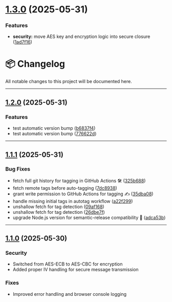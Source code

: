 # [1.3.0](https://github.com/Alexander-Baker-1/secure-lan-chat/compare/v1.2.0...v1.3.0) (2025-05-31)


### Features

* **security:** move AES key and encryption logic into secure closure ([1ad7f16](https://github.com/Alexander-Baker-1/secure-lan-chat/commit/1ad7f16537939c5dc14148b53d370cf12de29ed5))

# 📦 Changelog

All notable changes to this project will be documented here.

---

## [1.2.0](https://github.com/Alexander-Baker-1/secure-lan-chat/compare/v1.1.1...v1.2.0) (2025-05-31)

### Features

- test automatic version bump ([b6837f4](https://github.com/Alexander-Baker-1/secure-lan-chat/commit/b6837f4b507666f8e618aef40f79d639a52d40d0))
- test automatic version bump ([776622d](https://github.com/Alexander-Baker-1/secure-lan-chat/commit/776622d4fec51145bc1e9220b23b3ca59e8bc7db))

---

## [1.1.1](https://github.com/Alexander-Baker-1/secure-lan-chat/compare/v1.1.0...v1.1.1) (2025-05-31)

### Bug Fixes

- fetch full git history for tagging in GitHub Actions 🛠️ ([325b688](https://github.com/Alexander-Baker-1/secure-lan-chat/commit/325b688617a36eb39e80daf400f8ccfd757452da))
- fetch remote tags before auto-tagging ([7dc8938](https://github.com/Alexander-Baker-1/secure-lan-chat/commit/7dc8938b2999b4c42a3723a9b00f843d9306e5ed))
- grant write permission to GitHub Actions for tagging ✍️ ([35dba08](https://github.com/Alexander-Baker-1/secure-lan-chat/commit/35dba08ddd64fcdf379fbe0d38d5999f586c2449))
- handle missing initial tags in autotag workflow ([a22f299](https://github.com/Alexander-Baker-1/secure-lan-chat/commit/a22f2997f639ddae16d45d3c1982afa1c35afee8))
- unshallow fetch for tag detection ([09af168](https://github.com/Alexander-Baker-1/secure-lan-chat/commit/09af1685b87eed5378ed0f96f1eadb9df749a804))
- unshallow fetch for tag detection ([26dbe7f](https://github.com/Alexander-Baker-1/secure-lan-chat/commit/26dbe7f41861cf6803b878eef3869d20ad27c99d))
- upgrade Node.js version for semantic-release compatibility 🧠 ([adca53b](https://github.com/Alexander-Baker-1/secure-lan-chat/commit/adca53b5f1af9ca58a82989ced7923c2dba48736))

---

## [1.1.0](https://github.com/Alexander-Baker-1/secure-lan-chat/compare/v1.0.0...v1.1.0) (2025-05-30)

### Security

- Switched from AES-ECB to AES-CBC for encryption
- Added proper IV handling for secure message transmission

### Fixes

- Improved error handling and browser console logging
